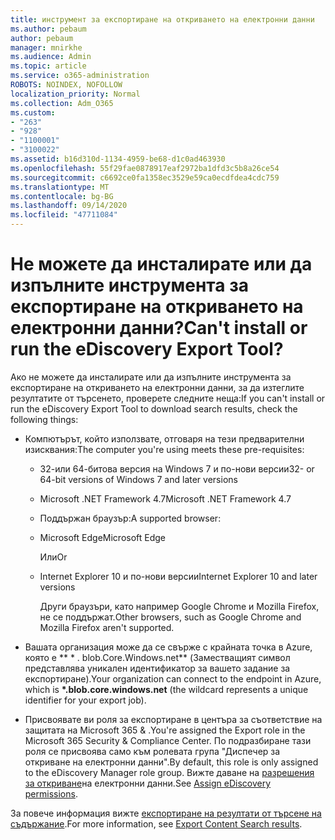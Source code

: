 ```yaml
---
title: инструмент за експортиране на откриването на електронни данни
ms.author: pebaum
author: pebaum
manager: mnirkhe
ms.audience: Admin
ms.topic: article
ms.service: o365-administration
ROBOTS: NOINDEX, NOFOLLOW
localization_priority: Normal
ms.collection: Adm_O365
ms.custom:
- "263"
- "928"
- "1100001"
- "3100022"
ms.assetid: b16d310d-1134-4959-be68-d1c0ad463930
ms.openlocfilehash: 55f29fae0878917eaf2972ba1dfd3c5b8a26ce54
ms.sourcegitcommit: c6692ce0fa1358ec3529e59ca0ecdfdea4cdc759
ms.translationtype: MT
ms.contentlocale: bg-BG
ms.lasthandoff: 09/14/2020
ms.locfileid: "47711084"
---
```

# <a name="cant-install-or-run-the-ediscovery-export-tool"></a><span data-ttu-id="7b4ee-102">Не можете да инсталирате или да изпълните инструмента за експортиране на откриването на електронни данни?</span><span class="sxs-lookup"><span data-stu-id="7b4ee-102">Can't install or run the eDiscovery Export Tool?</span></span>

<span data-ttu-id="7b4ee-103">Ако не можете да инсталирате или да изпълните инструмента за експортиране на откриването на електронни данни, за да изтеглите резултатите от търсенето, проверете следните неща:</span><span class="sxs-lookup"><span data-stu-id="7b4ee-103">If you can't install or run the eDiscovery Export Tool to download search results, check the following things:</span></span>
  
- <span data-ttu-id="7b4ee-104">Компютърът, който използвате, отговаря на тези предварителни изисквания:</span><span class="sxs-lookup"><span data-stu-id="7b4ee-104">The computer you're using meets these pre-requisites:</span></span>

  - <span data-ttu-id="7b4ee-105">32-или 64-битова версия на Windows 7 и по-нови версии</span><span class="sxs-lookup"><span data-stu-id="7b4ee-105">32- or 64-bit versions of Windows 7 and later versions</span></span>

  - <span data-ttu-id="7b4ee-106">Microsoft .NET Framework 4.7</span><span class="sxs-lookup"><span data-stu-id="7b4ee-106">Microsoft .NET Framework 4.7</span></span>

  - <span data-ttu-id="7b4ee-107">Поддържан браузър:</span><span class="sxs-lookup"><span data-stu-id="7b4ee-107">A supported browser:</span></span>

  - <span data-ttu-id="7b4ee-108">Microsoft Edge</span><span class="sxs-lookup"><span data-stu-id="7b4ee-108">Microsoft Edge</span></span>

    <span data-ttu-id="7b4ee-109">Или</span><span class="sxs-lookup"><span data-stu-id="7b4ee-109">Or</span></span>

  - <span data-ttu-id="7b4ee-110">Internet Explorer 10 и по-нови версии</span><span class="sxs-lookup"><span data-stu-id="7b4ee-110">Internet Explorer 10 and later versions</span></span>

    <span data-ttu-id="7b4ee-111">Други браузъри, като например Google Chrome и Mozilla Firefox, не се поддържат.</span><span class="sxs-lookup"><span data-stu-id="7b4ee-111">Other browsers, such as Google Chrome and Mozilla Firefox aren't supported.</span></span>

- <span data-ttu-id="7b4ee-112">Вашата организация може да се свърже с крайната точка в Azure, която е \*\* \* . blob.Core.Windows.net\*\* (Заместващият символ представлява уникален идентификатор за вашето задание за експортиране).</span><span class="sxs-lookup"><span data-stu-id="7b4ee-112">Your organization can connect to the endpoint in Azure, which is **\*.blob.core.windows.net** (the wildcard represents a unique identifier for your export job).</span></span>

- <span data-ttu-id="7b4ee-113">Присвоявате ви роля за експортиране в центъра за съответствие на защитата на Microsoft 365 &amp; .</span><span class="sxs-lookup"><span data-stu-id="7b4ee-113">You're assigned the Export role in the Microsoft 365 Security &amp; Compliance Center.</span></span> <span data-ttu-id="7b4ee-114">По подразбиране тази роля се присвоява само към ролевата група "Диспечер за откриване на електронни данни".</span><span class="sxs-lookup"><span data-stu-id="7b4ee-114">By default, this role is only assigned to the eDiscovery Manager role group.</span></span> <span data-ttu-id="7b4ee-115">Вижте даване на [разрешения за откриване](https://docs.microsoft.com/microsoft-365/compliance/assign-ediscovery-permissions)на електронни данни.</span><span class="sxs-lookup"><span data-stu-id="7b4ee-115">See [Assign eDiscovery permissions](https://docs.microsoft.com/microsoft-365/compliance/assign-ediscovery-permissions).</span></span>

<span data-ttu-id="7b4ee-116">За повече информация вижте [експортиране на резултати от търсене на съдържание](https://docs.microsoft.com/microsoft-365/compliance/export-search-results).</span><span class="sxs-lookup"><span data-stu-id="7b4ee-116">For more information, see [Export Content Search results](https://docs.microsoft.com/microsoft-365/compliance/export-search-results).</span></span>
  